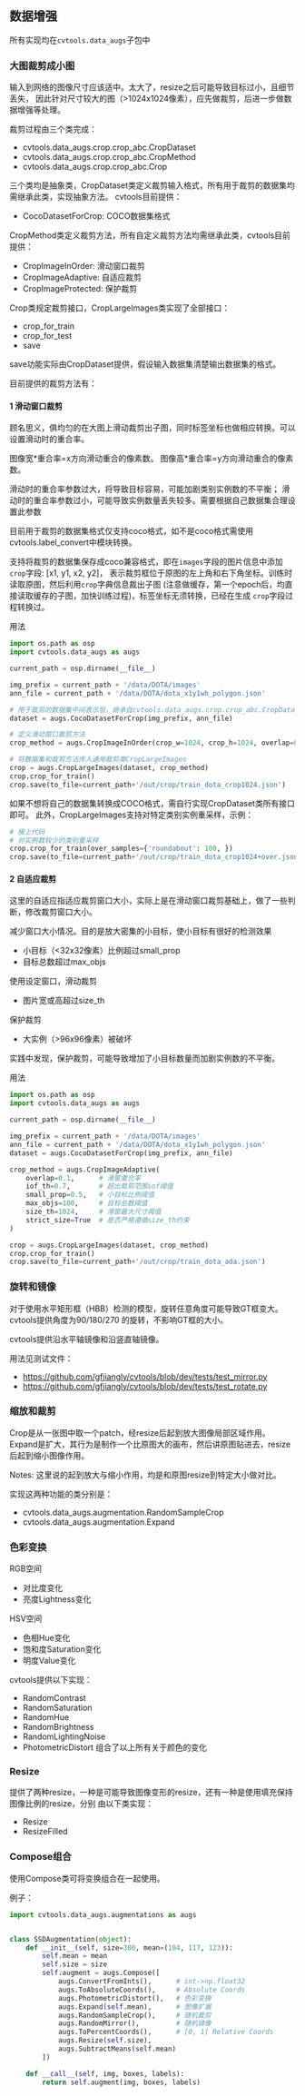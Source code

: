 ## 数据增强

所有实现均在`cvtools.data_augs`子包中

### 大图裁剪成小图
输入到网络的图像尺寸应该适中。太大了，resize之后可能导致目标过小，且细节丢失，
因此针对尺寸较大的图（>1024x1024像素），应先做裁剪，后进一步做数据增强等处理。

裁剪过程由三个类完成：

- cvtools.data_augs.crop.crop_abc.CropDataset
- cvtools.data_augs.crop.crop_abc.CropMethod
- cvtools.data_augs.crop.crop_abc.Crop

三个类均是抽象类，CropDataset类定义裁剪输入格式，所有用于裁剪的数据集均需继承此类，实现抽象方法。
cvtools目前提供：
- CocoDatasetForCrop: COCO数据集格式

CropMethod类定义裁剪方法，所有自定义裁剪方法均需继承此类，cvtools目前提供：
- CropImageInOrder: 滑动窗口裁剪
- CropImageAdaptive: 自适应裁剪
- CropImageProtected: 保护裁剪

Crop类规定裁剪接口，CropLargeImages类实现了全部接口：
- crop_for_train
- crop_for_test
- save

save功能实际由CropDataset提供，假设输入数据集清楚输出数据集的格式。

目前提供的裁剪方法有：

#### 1 滑动窗口裁剪
顾名思义，俱均匀的在大图上滑动裁剪出子图，同时标签坐标也做相应转换。可以设置滑动时的重合率。

图像宽\*重合率=x方向滑动重合的像素数。
图像高\*重合率=y方向滑动重合的像素数。

滑动时的重合率参数过大，将导致目标容易，可能加剧类别实例数的不平衡；
滑动时的重合率参数过小，可能导致实例数量丢失较多。需要根据自己数据集合理设置此参数

目前用于裁剪的数据集格式仅支持coco格式，如不是coco格式需使用cvtools.label_convert中模块转换。

支持将裁剪的数据集保存成coco兼容格式，即在`images`字段的图片信息中添加`crop`字段: [x1, y1, x2, y2]，
表示裁剪框位于原图的左上角和右下角坐标。训练时读取原图，然后利用`crop`字典信息裁出子图
(注意做缓存，第一个epoch后，均直接读取缓存的子图，加快训练过程)，标签坐标无须转换，已经在生成
`crop`字段过程转换过。


用法
```python
import os.path as osp
import cvtools.data_augs as augs

current_path = osp.dirname(__file__)

img_prefix = current_path + '/data/DOTA/images'
ann_file = current_path + '/data/DOTA/dota_x1y1wh_polygon.json'

# 用于裁剪的数据集中间表示层，继承自cvtools.data_augs.crop.crop_abc.CropDataset
dataset = augs.CocoDatasetForCrop(img_prefix, ann_file)

# 定义滑动窗口裁剪方法
crop_method = augs.CropImageInOrder(crop_w=1024, crop_h=1024, overlap=0.2)

# 将数据集和裁剪方法传入通用裁剪类CropLargeImages
crop = augs.CropLargeImages(dataset, crop_method)
crop.crop_for_train()
crop.save(to_file=current_path+'/out/crop/train_dota_crop1024.json')
```

如果不想将自己的数据集转换成COCO格式，需自行实现CropDataset类所有接口即可。
此外，CropLargeImages支持对特定类别实例重采样，示例：
```python
# 接上代码
# 对实例数较少的类别重采样
crop.crop_for_train(over_samples={'roundabout': 100, })
crop.save(to_file=current_path+'/out/crop/train_dota_crop1024+over.json')
```


#### 2 自适应裁剪
这里的自适应指适应裁剪窗口大小，实际上是在滑动窗口裁剪基础上，做了一些判断，修改裁剪窗口大小。

减少窗口大小情况。目的是放大密集的小目标，使小目标有很好的检测效果

- 小目标（<32x32像素）比例超过small_prop
- 目标总数超过max_objs

使用设定窗口，滑动裁剪

- 图片宽或高超过size_th

保护裁剪

- 大实例（>96x96像素）被破坏

实践中发现，保护裁剪，可能导致增加了小目标数量而加剧实例数的不平衡。

用法
```python
import os.path as osp
import cvtools.data_augs as augs

current_path = osp.dirname(__file__)

img_prefix = current_path + '/data/DOTA/images'
ann_file = current_path + '/data/DOTA/dota_x1y1wh_polygon.json'
dataset = augs.CocoDatasetForCrop(img_prefix, ann_file)

crop_method = augs.CropImageAdaptive(
    overlap=0.1,      # 滑窗重合率
    iof_th=0.7,       # 超出裁剪范围iof阈值
    small_prop=0.5,   # 小目标比例阈值
    max_objs=100,     # 目标总数阈值
    size_th=1024,     # 滑窗最大尺寸阈值
    strict_size=True  # 是否严格遵循size_th约束
)

crop = augs.CropLargeImages(dataset, crop_method)
crop.crop_for_train()
crop.save(to_file=current_path+'/out/crop/train_dota_ada.json')
```


### 旋转和镜像

对于使用水平矩形框（HBB）检测的模型，旋转任意角度可能导致GT框变大。cvtools提供角度为90/180/270
的旋转，不影响GT框的大小。

cvtools提供沿水平轴镜像和沿竖直轴镜像。

用法见测试文件：
- https://github.com/gfjiangly/cvtools/blob/dev/tests/test_mirror.py
- https://github.com/gfjiangly/cvtools/blob/dev/tests/test_rotate.py


### 缩放和裁剪

Crop是从一张图中取一个patch，经resize后起到放大图像局部区域作用。
Expand是扩大，其行为是制作一个比原图大的画布，然后讲原图贴进去，resize后起到缩小图像作用。

Notes:
这里说的起到放大与缩小作用，均是和原图resize到特定大小做对比。

实现这两种功能的类分别是：
- cvtools.data_augs.augmentation.RandomSampleCrop
- cvtools.data_augs.augmentation.Expand


### 色彩变换
RGB空间
- 对比度变化
- 亮度Lightness变化

HSV空间
- 色相Hue变化
- 饱和度Saturation变化
- 明度Value变化

cvtools提供以下实现：
- RandomContrast
- RandomSaturation
- RandomHue
- RandomBrightness
- RandomLightingNoise
- PhotometricDistort 组合了以上所有关于颜色的变化


### Resize

提供了两种resize，一种是可能导致图像变形的resize，还有一种是使用填充保持图像比例的resize，分别
由以下类实现：
- Resize
- ResizeFilled


### Compose组合

使用Compose类可将变换组合在一起使用。

例子：
```python
import cvtools.data_augs.augmentations as augs


class SSDAugmentation(object):
    def __init__(self, size=300, mean=(104, 117, 123)):     
        self.mean = mean
        self.size = size
        self.augment = augs.Compose([
            augs.ConvertFromInts(),      # int->np.float32
            augs.ToAbsoluteCoords(),     # Absolute Coords
            augs.PhotometricDistort(),   # 色彩变换
            augs.Expand(self.mean),      # 图像扩展
            augs.RandomSampleCrop(),     # 随机裁剪
            augs.RandomMirror(),         # 随机镜像
            augs.ToPercentCoords(),      # [0, 1] Relative Coords
            augs.Resize(self.size),
            augs.SubtractMeans(self.mean)
        ])

    def __call__(self, img, boxes, labels):
        return self.augment(img, boxes, labels)
```
